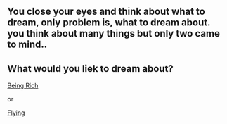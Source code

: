 ## You close your eyes and think about what to dream, only problem is, what to dream about. you think about many things but only two came to mind..
What would you liek to dream about?
---
[Being Rich](being-rich.md)

or

[Flying](flying.md)
